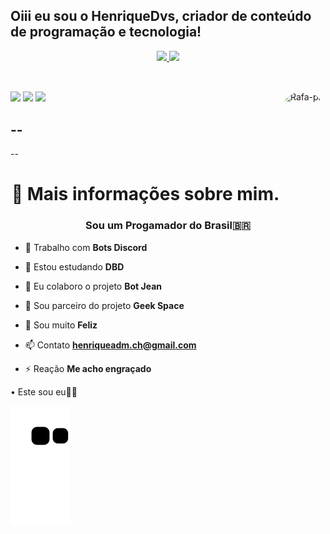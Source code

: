 ## Oiii eu sou o HenriqueDvs, criador de conteúdo de programação e tecnologia!
<div align="center">
  <a href="https://github.com/henriquedvs">
  <img height="180em" src="https://github-readme-stats.vercel.app/api?username=rafaballerini&show_icons=true&theme=dark&include_all_commits=true&count_private=true"/>
  <img height="180em" src="https://github-readme-stats.vercel.app/api/top-langs/?username=rafaballerini&layout=compact&langs_count=7&theme=dark"/>
</div>
<div style="display: inline_block"><br>
  
  ##
 <img align="right" alt="Rafa-pic" height="150" style="border-radius:50px;" src="https://cf.shopee.co.id/file/b788606508d3f3bf222e177bbd1d77f3">
</div>
<div>
  <a href="https://www.youtube.com/channel/UC_-uuuZbY0AAt9CViNzvc-Q" target="_blank"><img src="https://img.shields.io/badge/YouTube-FF0000? style=for-the-badge&logo=youtube&logoColor=white" target="_blank"></a>
  <a href="https://instagram.com/rafaballerini" target="_blank"><img src="https://img.shields.io/badge/-Instagram-%23E4405F?style=for-the- badge&logo=instagram&logoColor=white" target="_blank"></a>
 	<a href="https://www.twitch.tv/rafaballerinii" target="_blank"><img src="https://img.shields.io/badge/Twitch-9146FF?style=for-the- badge&logo=twitch&logoColor=white" target="_blank"></a>
 
--
--
--

</div>
<h1 align="center">📁 Mais informações sobre mim.</h1>
<h3 align="center">Sou um Progamador do Brasil🇧🇷</h3>


- 🔭 Trabalho com **Bots Discord**

- 🌱 Estou estudando **DBD**

- 👯 Eu colaboro o projeto **Bot Jean**

- 🤝 Sou parceiro do projeto **Geek Space**

- 💬 Sou muito **Feliz**

- 📫 Contato **henriqueadm.ch@gmail.com**

- ⚡ Reação **Me acho engraçado**

• Este sou eu🤪😊

![Animação de cobra](https://github.com/rafaballerini/rafaballerini/blob/output/github-contribution-grid-snake.svg)
 

